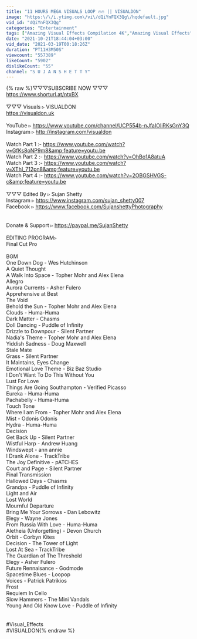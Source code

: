 ```yaml
---
title: "11 HOURS MEGA VISUALS LOOP 🔥🔥 || VISUALDON"
image: "https:\/\/i.ytimg.com\/vi\/dQiYnFQX3Qg\/hqdefault.jpg"
vid_id: "dQiYnFQX3Qg"
categories: "Entertainment"
tags: ["Amazing Visual Effects Compilation 4K","Amazing Visual Effects","Visual Effects Compilation"]
date: "2021-10-21T18:44:04+03:00"
vid_date: "2021-03-19T00:18:26Z"
duration: "PT11H3M50S"
viewcount: "557389"
likeCount: "5902"
dislikeCount: "55"
channel: "S U J A N S H E T T Y"
---
```

{% raw %}▽▽▽SUBSCRIBE NOW ▽▽▽ <br /><a rel="nofollow" target="blank" href="https://www.shorturl.at/ntxBX">https://www.shorturl.at/ntxBX</a><br /><br />▽▽▽ Visuals ▹ VISUALDON<br /><a rel="nofollow" target="blank" href="https://visualdon.uk">https://visualdon.uk</a><br /><br />YouTube ▹  <a rel="nofollow" target="blank" href="https://www.youtube.com/channel/UCP554b-nJfaIOIiRKsGnY3Q">https://www.youtube.com/channel/UCP554b-nJfaIOIiRKsGnY3Q</a><br />Instagram ▹ <a rel="nofollow" target="blank" href="http://instagram.com/visualdon">http://instagram.com/visualdon</a><br /><br />Watch Part 1 :- <a rel="nofollow" target="blank" href="https://www.youtube.com/watch?v=GfKs8oNP9m8&amp;feature=youtu.be">https://www.youtube.com/watch?v=GfKs8oNP9m8&amp;feature=youtu.be</a><br />Watch Part 2 :- <a rel="nofollow" target="blank" href="https://www.youtube.com/watch?v=OhBo1A8atuA">https://www.youtube.com/watch?v=OhBo1A8atuA</a><br />Watch Part 3 :- <a rel="nofollow" target="blank" href="https://www.youtube.com/watch?v=XThI_712pn8&amp;feature=youtu.be">https://www.youtube.com/watch?v=XThI_712pn8&amp;feature=youtu.be</a><br />Watch Part 4 :- <a rel="nofollow" target="blank" href="https://www.youtube.com/watch?v=2OBGSHVGS-c&amp;feature=youtu.be">https://www.youtube.com/watch?v=2OBGSHVGS-c&amp;feature=youtu.be</a><br /><br />▽▽▽ Edited By ▹ Sujan Shetty<br />Instagram ▹ <a rel="nofollow" target="blank" href="https://www.instagram.com/sujan_shetty007">https://www.instagram.com/sujan_shetty007</a><br />Facebook ▹ <a rel="nofollow" target="blank" href="https://www.facebook.com/SujanshettyPhotography">https://www.facebook.com/SujanshettyPhotography</a><br /><br /><br />Donate &amp; Support ▹  <a rel="nofollow" target="blank" href="https://paypal.me/SujanShetty">https://paypal.me/SujanShetty</a><br /><br />EDITING PROGRAM▹ <br />Final Cut Pro<br /><br />BGM<br />One Down Dog - Wes Hutchinson<br />A Quiet Thought<br />A Walk Into Space - Topher Mohr and Alex Elena<br />Allegro<br />Aurora Currents - Asher Fulero<br />Apprehensive at Best<br />The Void<br />Behold the Sun - Topher Mohr and Alex Elena<br />Clouds - Huma-Huma<br />Dark Matter - Chasms<br />Doll Dancing - Puddle of Infinity<br />Drizzle to Downpour - Silent Partner<br />Nadia's Theme - Topher Mohr and Alex Elena<br />Yiddish Sadness - Doug Maxwell<br />Stale Mate<br />Grass - Silent Partner<br />It Maintains, Eyes Change<br />Emotional Love Theme - Biz Baz Studio<br />I Don't Want To Do This Without You<br />Lust For Love<br />Things Are Going Southampton - Verified Picasso<br />Eureka - Huma-Huma<br />Pachabelly - Huma-Huma<br />Touch Tone<br />Where I am From - Topher Mohr and Alex Elena<br />Mist - Odonis Odonis<br />Hydra - Huma-Huma<br />Decision<br />Get Back Up - Silent Partner<br />Wistful Harp - Andrew Huang<br />Windswept - ann annie<br />I Drank Alone - TrackTribe<br />The Joy Definitive - pATCHES<br />Court and Page - Silent Partner<br />Final Transmission<br />Hallowed Days - Chasms<br />Grandpa - Puddle of Infinity<br />Light and Air<br />Lost World<br />Mournful Departure<br />Bring Me Your Sorrows - Dan Lebowitz<br />Elegy - Wayne Jones<br />From Russia With Love - Huma-Huma<br />Aletheia (Unforgetting) - Devon Church<br />Orbit - Corbyn Kites<br />Decision - The Tower of Light<br />Lost At Sea - TrackTribe<br />The Guardian of The Threshold<br />Elegy - Asher Fulero<br />Future Rennaisance - Godmode<br />Spacetime Blues - Loopop<br />Voices - Patrick Patrikios<br />Frost<br />Requiem In Cello<br />Slow Hammers - The Mini Vandals<br />Young And Old Know Love - Puddle of Infinity<br /><br /><br />#Visual_Effects<br />#VISUALDON{% endraw %}
